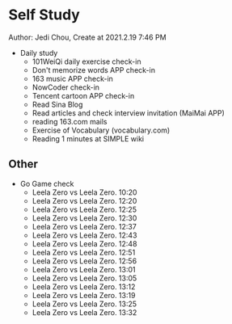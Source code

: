 # Self Study

Author: Jedi Chou, Create at 2021.2.19 7:46 PM

* Daily study
  * 101WeiQi daily exercise check-in
  * Don't memorize words APP check-in
  * 163 music APP check-in
  * NowCoder check-in
  * Tencent cartoon APP check-in
  * Read Sina Blog
  * Read articles and check interview invitation (MaiMai APP)
  * reading 163.com mails
  * Exercise of Vocabulary (vocabulary.com)
  * Reading 1 minutes at SIMPLE wiki

## Other

* Go Game check
  * Leela Zero vs Leela Zero. 10:20
  * Leela Zero vs Leela Zero. 12:20
  * Leela Zero vs Leela Zero. 12:25
  * Leela Zero vs Leela Zero. 12:30
  * Leela Zero vs Leela Zero. 12:37
  * Leela Zero vs Leela Zero. 12:43
  * Leela Zero vs Leela Zero. 12:48
  * Leela Zero vs Leela Zero. 12:51
  * Leela Zero vs Leela Zero. 12:56
  * Leela Zero vs Leela Zero. 13:01
  * Leela Zero vs Leela Zero. 13:05
  * Leela Zero vs Leela Zero. 13:12
  * Leela Zero vs Leela Zero. 13:19
  * Leela Zero vs Leela Zero. 13:25
  * Leela Zero vs Leela Zero. 13:32

